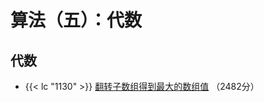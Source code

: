 # 算法（五）：代数


## 代数

- {{< lc "1130" >}} [翻转子数组得到最大的数组值](https://leetcode.cn/problems/reverse-subarray-to-maximize-array-value/) （2482分）
